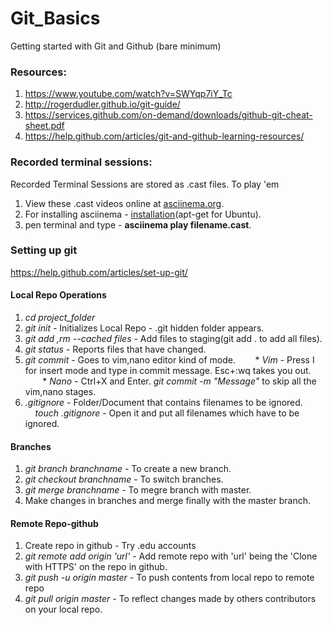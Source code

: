 # Git_Basics

Getting started with Git and Github (bare minimum)

### Resources:
1. https://www.youtube.com/watch?v=SWYqp7iY_Tc
2. http://rogerdudler.github.io/git-guide/
3. https://services.github.com/on-demand/downloads/github-git-cheat-sheet.pdf
4. https://help.github.com/articles/git-and-github-learning-resources/

### Recorded terminal sessions:

Recorded Terminal Sessions are stored as .cast files.
To play 'em
1. View these .cast videos online at [asciinema.org](https://asciinema.org/~sharansundar).
2. For installing asciinema  -  [installation](https://asciinema.org/docs/installation)(apt-get for Ubuntu).
3. pen terminal and type -  **asciinema play filename.cast**.


### Setting up git
https://help.github.com/articles/set-up-git/


#### Local Repo Operations
1. *cd project_folder*
2. *git init* - Initializes Local Repo - .git hidden folder appears.
3. *git add <filename>,rm --cached files* - Add files to staging(git add . to add all files).
4. *git status*  - Reports files that have changed.
5. *git commit* - Goes to vim,nano editor kind of mode.
 &nbsp;&nbsp;&nbsp;&nbsp;&nbsp;&nbsp; * *Vim* - Press I for insert mode and type in commit message. Esc+:wq takes you out.
&nbsp;&nbsp;&nbsp;&nbsp;&nbsp;&nbsp; *  *Nano* - Ctrl+X and Enter.
*git commit -m "Message"* to skip all the vim,nano stages.
6. *.gitignore* - Folder/Document that contains filenames to be ignored.
&nbsp;&nbsp;&nbsp;&nbsp;*touch .gitignore* - Open it and put all filenames which have to be ignored.


#### Branches
1. *git branch branchname* - To create a new branch.
2. *git checkout branchname* - To switch branches.
3. *git merge branchname* - To megre branch with master.
4. Make changes in branches and merge finally with the master branch.


#### Remote Repo-github

1. Create repo in github - Try .edu accounts
2. *git remote add origin 'url'* - Add remote repo with 'url' being the 'Clone with HTTPS' on the repo in github.
3. *git push -u origin master* - To push contents from local repo to remote repo
4. *git pull origin master* - To reflect changes made by others contributors on your local repo.

